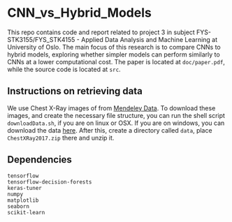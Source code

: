 # CNN_vs_Hybrid_Models

This repo contains code and report related to project 3 in subject FYS-STK3155/FYS_STK4155 - Applied Data Analysis and Machine Learning at University of Oslo. The main focus of this research is to compare CNNs to hybrid models, exploring whether simpler models can perform similarly to CNNs at a lower computational cost. The paper is located at ```doc/paper.pdf```, while the source code is located at ```src```.

## Instructions on retrieving data

We use Chest X-Ray images of from [Mendeley Data](https://data.mendeley.com/datasets/rscbjbr9sj/2). To download these images, and create the necessary file structure, you can run the shell script ```downloadData.sh```, if you are on linux or OSX. If you are on windows, you can download the data [here](https://data.mendeley.com/public-files/datasets/rscbjbr9sj/files/f12eaf6d-6023-432f-acc9-80c9d7393433/file_downloaded). After this, create a directory called ```data```, place ```ChestXRay2017.zip``` there and unzip it.

## Dependencies
```
tensorflow
tensorflow-decision-forests
keras-tuner
numpy
matplotlib
seaborn
scikit-learn
```
